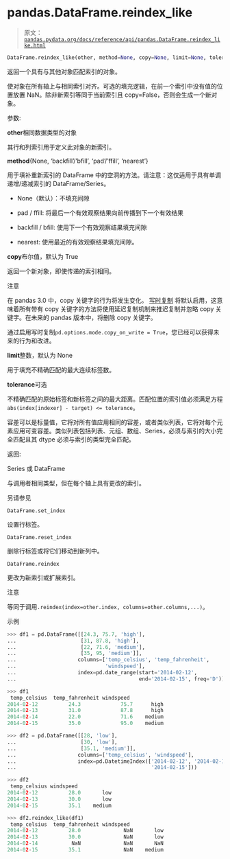 # pandas.DataFrame.reindex_like

> 原文：[`pandas.pydata.org/docs/reference/api/pandas.DataFrame.reindex_like.html`](https://pandas.pydata.org/docs/reference/api/pandas.DataFrame.reindex_like.html)

```py
DataFrame.reindex_like(other, method=None, copy=None, limit=None, tolerance=None)
```

返回一个具有与其他对象匹配索引的对象。

使对象在所有轴上与相同索引对齐。可选的填充逻辑，在前一个索引中没有值的位置放置 NaN。除非新索引等同于当前索引且 copy=False，否则会生成一个新对象。

参数:

**other**相同数据类型的对象

其行和列索引用于定义此对象的新索引。

**method**{None, ‘backfill’/’bfill’, ‘pad’/’ffill’, ‘nearest’}

用于填补重新索引的 DataFrame 中的空洞的方法。请注意：这仅适用于具有单调递增/递减索引的 DataFrame/Series。

+   None（默认）：不填充间隙

+   pad / ffill: 将最后一个有效观察结果向前传播到下一个有效结果

+   backfill / bfill: 使用下一个有效观察结果填充间隙

+   nearest: 使用最近的有效观察结果填充间隙。

**copy**布尔值，默认为 True

返回一个新对象，即使传递的索引相同。

注意

在 pandas 3.0 中，copy 关键字的行为将发生变化。 [写时复制](https://pandas.pydata.org/docs/dev/user_guide/copy_on_write.html) 将默认启用，这意味着所有带有 copy 关键字的方法将使用延迟复制机制来推迟复制并忽略 copy 关键字。在未来的 pandas 版本中，将删除 copy 关键字。

通过启用写时复制`pd.options.mode.copy_on_write = True`，您已经可以获得未来的行为和改进。

**limit**整数，默认为 None

用于填充不精确匹配的最大连续标签数。

**tolerance**可选

不精确匹配的原始标签和新标签之间的最大距离。匹配位置的索引值必须满足方程`abs(index[indexer] - target) <= tolerance`。

容差可以是标量值，它将对所有值应用相同的容差，或者类似列表，它将对每个元素应用可变容差。类似列表包括列表、元组、数组、Series，必须与索引的大小完全匹配且其 dtype 必须与索引的类型完全匹配。

返回:

Series 或 DataFrame

与调用者相同类型，但在每个轴上具有更改的索引。

另请参见

`DataFrame.set_index`

设置行标签。

`DataFrame.reset_index`

删除行标签或将它们移动到新列中。

`DataFrame.reindex`

更改为新索引或扩展索引。

注意

等同于调用`.reindex(index=other.index, columns=other.columns,...)`。

示例

```py
>>> df1 = pd.DataFrame([[24.3, 75.7, 'high'],
...                     [31, 87.8, 'high'],
...                     [22, 71.6, 'medium'],
...                     [35, 95, 'medium']],
...                    columns=['temp_celsius', 'temp_fahrenheit',
...                             'windspeed'],
...                    index=pd.date_range(start='2014-02-12',
...                                        end='2014-02-15', freq='D')) 
```

```py
>>> df1
 temp_celsius  temp_fahrenheit windspeed
2014-02-12          24.3             75.7      high
2014-02-13          31.0             87.8      high
2014-02-14          22.0             71.6    medium
2014-02-15          35.0             95.0    medium 
```

```py
>>> df2 = pd.DataFrame([[28, 'low'],
...                     [30, 'low'],
...                     [35.1, 'medium']],
...                    columns=['temp_celsius', 'windspeed'],
...                    index=pd.DatetimeIndex(['2014-02-12', '2014-02-13',
...                                            '2014-02-15'])) 
```

```py
>>> df2
 temp_celsius windspeed
2014-02-12          28.0       low
2014-02-13          30.0       low
2014-02-15          35.1    medium 
```

```py
>>> df2.reindex_like(df1)
 temp_celsius  temp_fahrenheit windspeed
2014-02-12          28.0              NaN       low
2014-02-13          30.0              NaN       low
2014-02-14           NaN              NaN       NaN
2014-02-15          35.1              NaN    medium 
```
